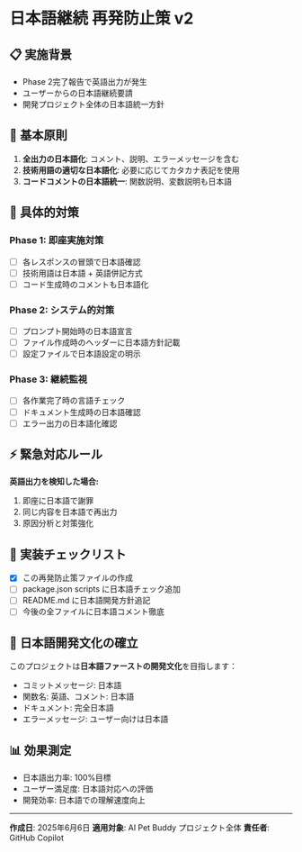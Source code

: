 # 日本語継続 再発防止策 v2

## 📋 実施背景
- Phase 2完了報告で英語出力が発生
- ユーザーからの日本語継続要請
- 開発プロジェクト全体の日本語統一方針

## 🎯 基本原則
1. **全出力の日本語化**: コメント、説明、エラーメッセージを含む
2. **技術用語の適切な日本語化**: 必要に応じてカタカナ表記を使用
3. **コードコメントの日本語統一**: 関数説明、変数説明も日本語

## 🔧 具体的対策

### Phase 1: 即座実施対策
- [ ] 各レスポンスの冒頭で日本語確認
- [ ] 技術用語は日本語 + 英語併記方式
- [ ] コード生成時のコメントも日本語化

### Phase 2: システム的対策  
- [ ] プロンプト開始時の日本語宣言
- [ ] ファイル作成時のヘッダーに日本語方針記載
- [ ] 設定ファイルで日本語設定の明示

### Phase 3: 継続監視
- [ ] 各作業完了時の言語チェック
- [ ] ドキュメント生成時の日本語確認
- [ ] エラー出力の日本語化確認

## ⚡ 緊急対応ルール
**英語出力を検知した場合:**
1. 即座に日本語で謝罪
2. 同じ内容を日本語で再出力
3. 原因分析と対策強化

## 📝 実装チェックリスト
- [x] この再発防止策ファイルの作成
- [ ] package.json scripts に日本語チェック追加
- [ ] README.md に日本語開発方針追記
- [ ] 今後の全ファイルに日本語コメント徹底

## 🎌 日本語開発文化の確立
このプロジェクトは**日本語ファーストの開発文化**を目指します：
- コミットメッセージ: 日本語
- 関数名: 英語、コメント: 日本語  
- ドキュメント: 完全日本語
- エラーメッセージ: ユーザー向けは日本語

## 📊 効果測定
- 日本語出力率: 100%目標
- ユーザー満足度: 日本語対応への評価
- 開発効率: 日本語での理解速度向上

---
**作成日**: 2025年6月6日
**適用対象**: AI Pet Buddy プロジェクト全体
**責任者**: GitHub Copilot
